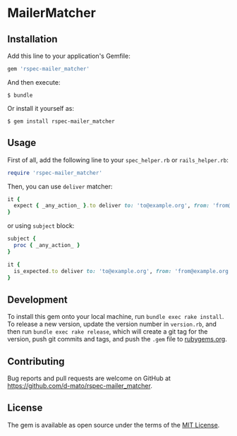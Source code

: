 # MailerMatcher


## Installation

Add this line to your application's Gemfile:

```ruby
gem 'rspec-mailer_matcher'
```

And then execute:

    $ bundle

Or install it yourself as:

    $ gem install rspec-mailer_matcher

## Usage

First of all, add the following line to your `spec_helper.rb` or `rails_helper.rb`:

```ruby
require 'rspec-mailer_matcher'
```

Then, you can use `deliver` matcher:

```ruby
it {
  expect { _any_action_ }.to deliver to: 'to@example.org', from: 'from@example.org', subject: 'Hello world'
}
```

or using `subject` block:

```ruby
subject {
  proc { _any_action_ }
}

it {
  is_expected.to deliver to: 'to@example.org', from: 'from@example.org', subject: 'Hello world'
}
```

## Development
To install this gem onto your local machine, run `bundle exec rake install`. To release a new version, update the version number in `version.rb`, and then run `bundle exec rake release`, which will create a git tag for the version, push git commits and tags, and push the `.gem` file to [rubygems.org](https://rubygems.org).

## Contributing

Bug reports and pull requests are welcome on GitHub at https://github.com/d-mato/rspec-mailer_matcher.

## License

The gem is available as open source under the terms of the [MIT License](https://opensource.org/licenses/MIT).

